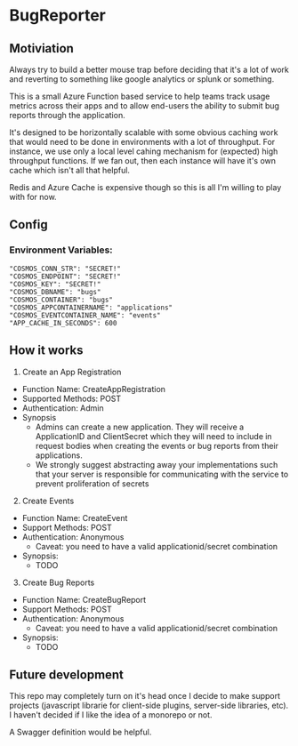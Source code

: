 # BugReporter
## Motiviation
Always try to build a better mouse trap before deciding that it's a lot of work and reverting to something like google analytics or splunk or something.

This is a small Azure Function based service to help teams track usage metrics across their apps and to allow end-users the ability to submit bug reports through the application. 

It's designed to be horizontally scalable with some obvious caching work that would need to be done in environments with a lot of throughput. For instance, we use only a local level cahing mechanism for (expected) high throughput functions. If we fan out, then each instance will have it's own cache which isn't all that helpful. 

Redis and Azure Cache is expensive though so this is all I'm willing to play with for now.

## Config
### Environment Variables:
```
"COSMOS_CONN_STR": "SECRET!"
"COSMOS_ENDPOINT": "SECRET!"
"COSMOS_KEY": "SECRET!"
"COSMOS_DBNAME": "bugs"
"COSMOS_CONTAINER": "bugs"
"COSMOS_APPCONTAINERNAME": "applications"
"COSMOS_EVENTCONTAINER_NAME": "events"
"APP_CACHE_IN_SECONDS": 600
```
## How it works
1. Create an App Registration
- Function Name: CreateAppRegistration
- Supported Methods: POST
- Authentication: Admin
- Synopsis
  - Admins can create a new application. They will receive a ApplicationID and ClientSecret which they will need to include in request bodies when creating the events or bug reports from their applications.
  - We strongly suggest abstracting away your implementations such that your server is responsible for communicating with the service to prevent proliferation of secrets
2. Create Events
- Function Name: CreateEvent
- Support Methods: POST
- Authentication: Anonymous
  - Caveat: you need to have a valid applicationid/secret combination
- Synopsis:
  - TODO 
3. Create Bug Reports
- Function Name: CreateBugReport
- Support Methods: POST
- Authentication: Anonymous
  - Caveat: you need to have a valid applicationid/secret combination
- Synopsis:
  - TODO 

## Future development
This repo may completely turn on it's head once I decide to make support projects (javascript librarie for client-side plugins, server-side libraries, etc). I haven't decided if I like the idea of a monorepo or not.

A Swagger definition would be helpful.